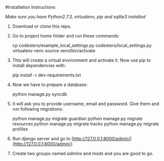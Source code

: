#Installation Instructions

*Make sure you have Python2.7.3, virtualenv, pip and sqlite3 installed*

1. Download or clone this repo.
2. Go to project home folder and run these commands:

    cp codesters/example_local_settings.py codesters/local_settings.py
    virtualenv venv
    source venv/bin/activate

3. This will create a virtual environment and activate it. Now use pip to install dependencies with:

    pip install -r dev-requirements.txt

4. Now we have to prepare a database:

    python manage.py syncdb

5. It will ask you to provide username, email and password. Give them and run following migrations:

    python manage.py migrate guardian
    python manage.py migrate resources
    python manage.py migrate tracks
    python manage.py migrate profiles

5. Run django server and go to [http://127.0.0.1:8000/admin/](http://127.0.0.1:8000/admin/)

6. Create two groups named *admins* and *mods* and you are good to go.
